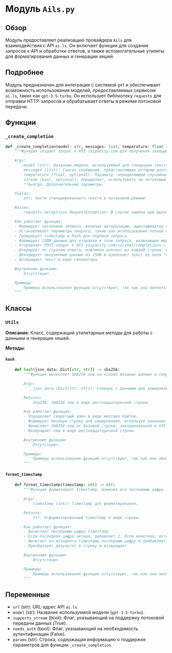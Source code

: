 # Модуль `Ails.py`

## Обзор

Модуль предоставляет реализацию провайдера `Ails` для взаимодействия с API `ai.ls`. Он включает функции для создания запросов к API и обработки ответов, а также вспомогательные утилиты для форматирования данных и генерации хешей.

## Подробнее

Модуль предназначен для интеграции с системой `g4f` и обеспечивает возможность использования моделей, предоставляемых сервисом `ai.ls`, таких как `gpt-3.5-turbo`. Он использует библиотеку `requests` для отправки HTTP-запросов и обрабатывает ответы в режиме потоковой передачи.
## Функции

### `_create_completion`

```python
def _create_completion(model: str, messages: list, temperature: float = 0.6, stream: bool = False, **kwargs):
    """Функция создает запрос к API caipacity.com для получения завершения текста.

    Args:
        model (str): Название модели, используемой для генерации текста.
        messages (list): Список сообщений, представляющих историю разговора.
        temperature (float, optional): Параметр, определяющий случайность генерации текста. По умолчанию 0.6.
        stream (bool, optional): Определяет, использовать ли потоковый режим передачи данных. По умолчанию False.
        **kwargs: Дополнительные параметры.

    Yields:
        str: Части сгенерированного текста в потоковом режиме.

    Raises:
        requests.exceptions.RequestException: В случае ошибки при выполнении HTTP-запроса.

    Как работает функция:
    - Формирует заголовки запроса, включая авторизацию, идентификатор клиента и версию клиента.
    - Устанавливает параметры запроса, такие как использование полной версии ответа.
    - Генерирует timestamp и hash для подписи запроса.
    - Формирует JSON-данные для отправки в теле запроса, включающие модель, температуру, флаг потоковой передачи, сообщения и подпись.
    - Отправляет POST-запрос к API caipacity.com/v1/chat/completions с использованием библиотеки requests.
    - Итерирует по строкам ответа, извлекая контент из каждой строки, если она содержит "content".
    - Декодирует полученные данные из JSON и извлекает текст из поля 'content', если он присутствует.
    - Возвращает текст в виде генератора.

    Внутренние функции:
        Отсутствуют.

    Примеры:
        Примеры использования функции отсутствуют, так как она является внутренней и используется другими частями модуля.
    """
```

## Классы

### `Utils`

**Описание**: Класс, содержащий утилитарные методы для работы с данными и генерации хешей.

**Методы**:

#### `hash`

```python
    def hash(json_data: Dict[str, str]) -> sha256:
        """Функция вычисляет SHA256 хеш на основе входных данных и секретного ключа.

        Args:
            json_data (Dict[str, str]): Словарь с данными для хеширования, содержащий ключи 't' и 'm'.

        Returns:
            sha256: SHA256 хеш в виде шестнадцатеричной строки.

        Как работает функция:
        - Определяет секретный ключ в виде массива байтов.
        - Формирует базовую строку для хеширования, используя значения 't' (timestamp), 'm' (message) из json_data, фиксированную строку и длину сообщения.
        - Вычисляет SHA256 хеш от базовой строки, закодированной в UTF-8.
        - Возвращает хеш в виде шестнадцатеричной строки.

        Внутренние функции:
            Отсутствуют.

        Примеры:
            Примеры использования функции отсутствуют, так как она является внутренней и используется другими частями модуля.
        """
```

#### `format_timestamp`

```python
    def format_timestamp(timestamp: int) -> str:
        """Функция форматирует timestamp, изменяя его последнюю цифру.

        Args:
            timestamp (int): Timestamp для форматирования.

        Returns:
            str: Отформатированный timestamp в виде строки.

        Как работает функция:
        - Вычисляет последнюю цифру timestamp.
        - Если последняя цифра четная, добавляет 1. Если нечетная, оставляет как есть.
        - Вычитает из исходного timestamp последнюю цифру и прибавляет измененную.
        - Преобразует результат в строку и возвращает.

        Внутренние функции:
            Отсутствуют.

        Примеры:
            Примеры использования функции отсутствуют, так как она является внутренней и используется другими частями модуля.
        """
```

## Переменные

-   `url` (str): URL-адрес API `ai.ls`.
-   `model` (str): Название используемой модели (`gpt-3.5-turbo`).
-   `supports_stream` (bool): Флаг, указывающий на поддержку потоковой передачи данных (True).
-   `needs_auth` (bool): Флаг, указывающий на необходимость аутентификации (False).
-    `params` (str): Строка, содержащая информацию о поддержке параметров для функции `_create_completion`.
